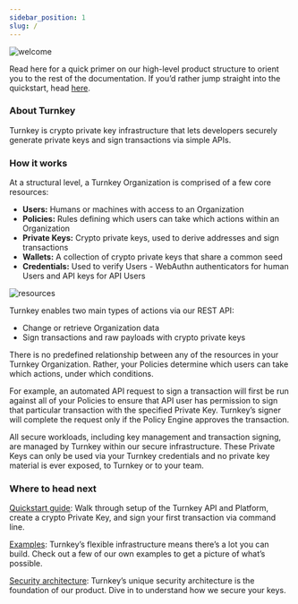 ```yaml
---
sidebar_position: 1
slug: /
---
```


<img src="/img/diagrams/welcome_image.png" alt="welcome" />



Read here for a quick primer on our high-level product structure to orient you to the rest of the documentation. If you’d rather jump straight into the quickstart, head [here](./getting-started/Quickstart.md).

### About Turnkey

Turnkey is crypto private key infrastructure that lets developers securely generate private keys and sign transactions via simple APIs.

### How it works

At a structural level, a Turnkey Organization is comprised of a few core resources:

- <b>Users:</b> Humans or machines with access to an Organization
- <b>Policies:</b> Rules defining which users can take which actions within an Organization
- <b>Private Keys:</b> Crypto private keys, used to derive addresses and sign transactions
- <b>Wallets:</b> A collection of crypto private keys that share a common seed
- <b>Credentials:</b> Used to verify Users - WebAuthn authenticators for human Users and API keys for API Users


<p style={{textAlign: 'center'}}>
  <img
    src="/img/diagrams/resources.png"
    alt="resources"
    style={{ width: 500 }}
  />
</p>

    
Turnkey enables two main types of actions via our REST API:

- Change or retrieve Organization data
- Sign transactions and raw payloads with crypto private keys

There is no predefined relationship between any of the resources in your Turnkey Organization. Rather, your Policies determine which users can take which actions, under which conditions.

For example, an automated API request to sign a transaction will first be run against all of your Policies to ensure that API user has permission to sign that particular transaction with the specified Private Key. Turnkey’s signer will complete the request only if the Policy Engine approves the transaction.

All secure workloads, including key management and transaction signing, are managed by Turnkey within our secure infrastructure. These Private Keys can only be used via your Turnkey credentials and no private key material is ever exposed, to Turnkey or to your team.

### Where to head next

[Quickstart guide](./getting-started/Quickstart.md): Walk through setup of the Turnkey API and Platform, create a crypto Private Key, and sign your first transaction via command line.

[Examples](./getting-started/Examples.md): Turnkey’s flexible infrastructure means there’s a lot you can build. Check out a few of our own examples to get a picture of what’s possible.

[Security architecture](./Security/our-approach.md): Turnkey’s unique security architecture is the foundation of our product. Dive in to understand how we secure your keys.
